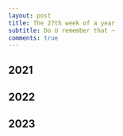 ```yaml
---
layout: post
title: The 27th week of a year
subtitle: Do U remember that ~
comments: true
---
```





## 2021


## 2022


## 2023

